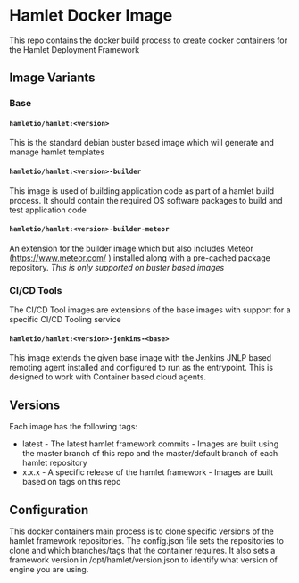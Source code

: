 # Hamlet Docker Image

This repo contains the docker build process to create docker containers for the Hamlet Deployment Framework

## Image Variants

### Base

#### ```hamletio/hamlet:<version>```

This is the standard debian buster based image which will generate and manage hamlet templates

#### ```hamletio/hamlet:<version>-builder```

This image is used of building application code as part of a hamlet build process. It should contain the required OS software packages to build and test application code

#### ```hamletio/hamlet:<version>-builder-meteor```

An extension for the builder image which but also includes Meteor (https://www.meteor.com/ ) installed along with a pre-cached package repository. *This is only supported on buster based images*

### CI/CD Tools

The CI/CD Tool images are extensions of the base images with support for a specific CI/CD Tooling service

#### ```hamletio/hamlet:<version>-jenkins-<base>```

This image extends the given base image with the Jenkins JNLP based remoting agent installed and configured to run as the entrypoint. This is designed to work with Container based cloud agents.

## Versions

Each image has the following tags:

- latest - The latest hamlet framework commits - Images are built using the master branch of this repo and the master/default branch of each hamlet repository
- x.x.x - A specific release of the hamlet framework - Images are built based on tags on this repo

## Configuration

This docker containers main process is to clone specific versions of the hamlet framework repositories. The config.json file sets the repositories to clone and which branches/tags that the container requires. It also sets a framework version in /opt/hamlet/version.json to identify what version of engine you are using.
